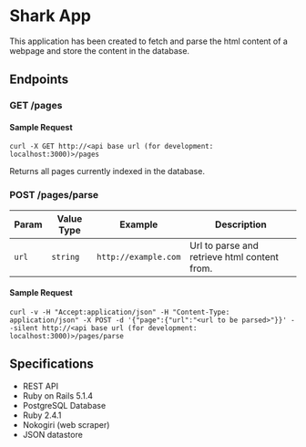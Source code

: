 # Shark App

This application has been created to fetch and parse the html content of a webpage and store the content in the database.

## Endpoints

### GET /pages

#### Sample Request
`curl -X GET http://<api base url (for development: localhost:3000)>/pages`

Returns all pages currently indexed in the database.

### POST /pages/parse

| Param  | Value Type     | Example      | Description |
|--------|----------------|--------------|-------------|
| `url` | `string` | `http://example.com` | Url to parse and retrieve html content from. |

#### Sample Request
`curl -v -H "Accept:application/json" -H "Content-Type: application/json" -X POST -d '{"page":{"url":"<url to be parsed>"}}' --silent http://<api base url (for development: localhost:3000)>/pages/parse`

## Specifications

* REST API
* Ruby on Rails 5.1.4
* PostgreSQL Database
* Ruby 2.4.1
* Nokogiri (web scraper)
* JSON datastore

